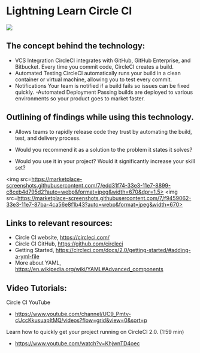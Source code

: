 # Lightning Learn Circle CI
<img src=https://user-images.githubusercontent.com/194400/41597205-a57442ea-73c4-11e8-9591-61f5c83c7e66.png>

## The concept behind the technology: 

- VCS Integration
CircleCI integrates with GitHub, GitHub Enterprise, and Bitbucket. Every time you commit code, CircleCI creates a build.
- Automated Testing
CircleCI automatically runs your build in a clean container or virtual machine, allowing you to test every commit.
- Notifications
Your team is notified if a build fails so issues can be fixed quickly.
-Automated Deployment
Passing builds are deployed to various environments so your product goes to market faster.

## Outlining of findings while using this technology. 
- Allows teams to rapidly release code they trust by automating the build, test, and delivery process.

- Would you recommend it as a solution to the problem it states it solves? 

- Would you use it in your project? Would it significantly increase your skill set?

<img src=https://marketplace-screenshots.githubusercontent.com/7/edd31f74-33e3-11e7-8899-c8ceb4d795d2?auto=webp&format=jpeg&width=670&dpr=1.5>
<img src=https://marketplace-screenshots.githubusercontent.com/7/f9459062-33e3-11e7-87ba-4ca56e8f1b43?auto=webp&format=jpeg&width=670>

## Links to relevant resources:

- Circle CI website, https://circleci.com/
- Circle CI GitHub, https://github.com/circleci
- Getting Started, https://circleci.com/docs/2.0/getting-started/#adding-a-yml-file
- More about YAML, https://en.wikipedia.org/wiki/YAML#Advanced_components

## Video Tutorials:

Circle CI YouTube
- https://www.youtube.com/channel/UC9_Pmtv-cUccKkusuapItMQ/videos?flow=grid&view=0&sort=p

Learn how to quickly get your project running on CircleCI 2.0. (1:59 min)
- https://www.youtube.com/watch?v=KhjwnTD4oec

